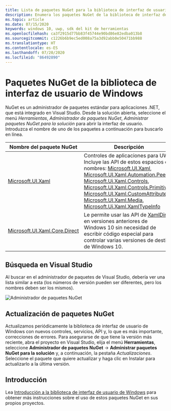 ```yaml
---
title: Lista de paquetes NuGet para la biblioteca de interfaz de usuario de Windows
description: Enumera los paquetes NuGet de la biblioteca de interfaz de usuario de Windows.
ms.topic: article
ms.date: 07/15/2020
keywords: windows 10, uwp, sdk del kit de herramientas
ms.openlocfilehash: ca3f2915d77bb83f45744e90bd86e82edba013b8
ms.sourcegitcommit: c1226b6b9ec5ed008a75a3d92abb0e50471bb988
ms.translationtype: HT
ms.contentlocale: es-ES
ms.lasthandoff: 07/20/2020
ms.locfileid: "86492890"
---
```

# <a name="windows-ui-library-nuget-packages"></a>Paquetes NuGet de la biblioteca de interfaz de usuario de Windows

NuGet es un administrador de paquetes estándar para aplicaciones .NET, que está integrado en Visual Studio. Desde la solución abierta, seleccione el menú *Herramientas*, *Administrador de paquetes NuGet*, *Administrar paquetes NuGet para la solución* para abrir la interfaz de usuario.  Introduzca el nombre de uno de los paquetes a continuación para buscarlo en línea.

| Nombre del paquete NuGet | Descripción |
| --- | --- |
| [Microsoft.UI.Xaml](https://www.nuget.org/packages/Microsoft.UI.Xaml/) | Controles de aplicaciones para UWP. Incluye las API de estos espacios de nombres: [Microsoft.UI.Xaml](/uwp/api/microsoft.ui.xaml), [Microsoft.UI.Xaml.Automation.Peers](/uwp/api/microsoft.ui.xaml.automation.peers), [Microsoft.Ui.Xaml.Controls](/uwp/api/microsoft.ui.xaml.controls), [Microsoft.UI.Xaml.Controls.Primitives](/uwp/api/microsoft.ui.xaml.controls.primitives), [Microsoft.UI.Xaml.CustomAttributes](/uwp/api/microsoft.ui.xaml.customattributes), [Microsoft.UI.Xaml.Media](/uwp/api/microsoft.ui.xaml.media), [Microsoft.Ui.Xaml.XamlTypeInfo](/uwp/api/microsoft.ui.xaml.xamltypeinfo) |
| [Microsoft.UI.Xaml.Core.Direct](https://www.nuget.org/packages/Microsoft.UI.Xaml.Core.Direct) | Le permite usar las API de [XamlDirect](/uwp/api/microsoft.ui.xaml.core.direct.xamldirect) en versiones anteriores de Windows 10 sin necesidad de escribir código especial para controlar varias versiones de destino de Windows 10. |


## <a name="search-in-visual-studio"></a>Búsqueda en Visual Studio

Al buscar en el administrador de paquetes de Visual Studio, debería ver una lista similar a esta (los números de versión pueden ser diferentes, pero los nombres deben ser los mismos).

![Administrador de paquetes NuGet](images/NugetPackages.png)

## <a name="update-nuget-packages"></a>Actualización de paquetes NuGet

Actualizamos periódicamente la biblioteca de interfaz de usuario de Windows con nuevos controles, servicios, API y, lo que es más importante, correcciones de errores. Para asegurarse de que tiene la versión más reciente, abra el proyecto en Visual Studio, elija el menú **Herramientas**, seleccione **Administrador de paquetes NuGet** -> **Administrar paquetes NuGet para la solución** y, a continuación, la pestaña *Actualizaciones*. Seleccione el paquete que quiere actualizar y haga clic en Instalar para actualizarlo a la última versión.

## <a name="getting-started"></a>Introducción

Lea [Introducción a la biblioteca de interfaz de usuario de Windows](getting-started.md) para obtener más instrucciones sobre el uso de estos paquetes NuGet en sus propios proyectos.
